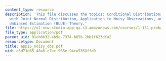 ```yaml
---
content_type: resource
description: 'This file discusses the topics: Conditional Distributions of Variables
  with Joint Normal Distribution, Application to Noisy Observations, and Best Linear
  Unbiased Estimation (BLUE) Theory.'
file: https://ol-ocw-studio-app-qa.s3.amazonaws.com/courses/1-151-probability-and-statistics-in-engineering-spring-2005/c6d71d6540a6c7ec965e94ca5358ffd0_app15_noisy_obs.pdf
file_type: application/pdf
parent_uid: 91eb0b32-4b9e-7374-b85b-2bb1f623dfa2
resourcetype: Document
title: app15_noisy_obs.pdf
uid: c6d71d65-40a6-c7ec-965e-94ca5358ffd0
---
```

